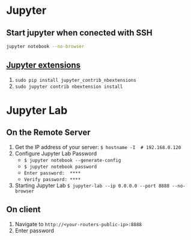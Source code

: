# Jupyter


## Start jupyter when conected with SSH

```bash
jupyter notebook --no-browser
```

## [Jupyter extensions](https://jupyter-contrib-nbextensions.readthedocs.io/en/latest/install.html)

1. `sudo pip install jupyter_contrib_nbextensions`
2. `sudo jupyter contrib nbextension install`




# Jupyter Lab

## On the Remote Server
1. Get the IP address of your server: `$ hostname -I  # 192.168.0.120`
2. Configure Jupyter Lab Password
   - `$ jupyter notebook --generate-config`
   - `$ jupyter notebook password`
   - `Enter password:  ****`
   - `Verify password: ****`
3. Starting Jupyter Lab `$ jupyter-lab --ip 0.0.0.0 --port 8888 --no-browser`

## On client
1. Navigate to `http://<your-routers-public-ip>:8888`
2. Enter password